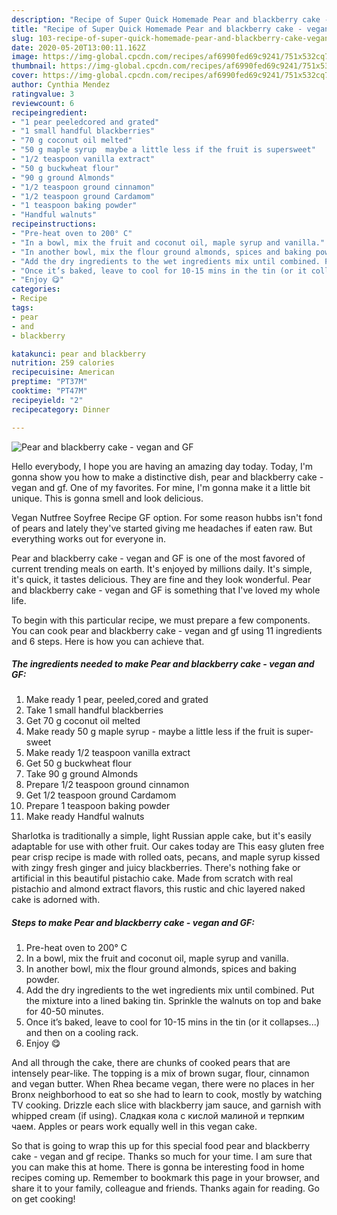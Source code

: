 ```yaml
---
description: "Recipe of Super Quick Homemade Pear and blackberry cake - vegan and GF"
title: "Recipe of Super Quick Homemade Pear and blackberry cake - vegan and GF"
slug: 103-recipe-of-super-quick-homemade-pear-and-blackberry-cake-vegan-and-gf
date: 2020-05-20T13:00:11.162Z
image: https://img-global.cpcdn.com/recipes/af6990fed69c9241/751x532cq70/pear-and-blackberry-cake-vegan-and-gf-recipe-main-photo.jpg
thumbnail: https://img-global.cpcdn.com/recipes/af6990fed69c9241/751x532cq70/pear-and-blackberry-cake-vegan-and-gf-recipe-main-photo.jpg
cover: https://img-global.cpcdn.com/recipes/af6990fed69c9241/751x532cq70/pear-and-blackberry-cake-vegan-and-gf-recipe-main-photo.jpg
author: Cynthia Mendez
ratingvalue: 3
reviewcount: 6
recipeingredient:
- "1 pear peeledcored and grated"
- "1 small handful blackberries"
- "70 g coconut oil melted"
- "50 g maple syrup  maybe a little less if the fruit is supersweet"
- "1/2 teaspoon vanilla extract"
- "50 g buckwheat flour"
- "90 g ground Almonds"
- "1/2 teaspoon ground cinnamon"
- "1/2 teaspoon ground Cardamom"
- "1 teaspoon baking powder"
- "Handful walnuts"
recipeinstructions:
- "Pre-heat oven to 200° C"
- "In a bowl, mix the fruit and coconut oil, maple syrup and vanilla."
- "In another bowl, mix the flour ground almonds, spices and baking powder."
- "Add the dry ingredients to the wet ingredients mix until combined. Put the mixture into a lined baking tin. Sprinkle the walnuts on top and bake for 40-50 minutes."
- "Once it’s baked, leave to cool for 10-15 mins in the tin (or it collapses...) and then on a cooling rack."
- "Enjoy 😋"
categories:
- Recipe
tags:
- pear
- and
- blackberry

katakunci: pear and blackberry 
nutrition: 259 calories
recipecuisine: American
preptime: "PT37M"
cooktime: "PT47M"
recipeyield: "2"
recipecategory: Dinner

---
```



![Pear and blackberry cake - vegan and GF](https://img-global.cpcdn.com/recipes/af6990fed69c9241/751x532cq70/pear-and-blackberry-cake-vegan-and-gf-recipe-main-photo.jpg)

Hello everybody, I hope you are having an amazing day today. Today, I'm gonna show you how to make a distinctive dish, pear and blackberry cake - vegan and gf. One of my favorites. For mine, I'm gonna make it a little bit unique. This is gonna smell and look delicious.

Vegan Nutfree Soyfree Recipe GF option. For some reason hubbs isn&#39;t fond of pears and lately they&#39;ve started giving me headaches if eaten raw. But everything works out for everyone in.

Pear and blackberry cake - vegan and GF is one of the most favored of current trending meals on earth. It's enjoyed by millions daily. It's simple, it's quick, it tastes delicious. They are fine and they look wonderful. Pear and blackberry cake - vegan and GF is something that I've loved my whole life.


To begin with this particular recipe, we must prepare a few components. You can cook pear and blackberry cake - vegan and gf using 11 ingredients and 6 steps. Here is how you can achieve that.

<!--inarticleads1-->

##### The ingredients needed to make Pear and blackberry cake - vegan and GF:

1. Make ready 1 pear, peeled,cored and grated
1. Take 1 small handful blackberries
1. Get 70 g coconut oil melted
1. Make ready 50 g maple syrup - maybe a little less if the fruit is super-sweet
1. Make ready 1/2 teaspoon vanilla extract
1. Get 50 g buckwheat flour
1. Take 90 g ground Almonds
1. Prepare 1/2 teaspoon ground cinnamon
1. Get 1/2 teaspoon ground Cardamom
1. Prepare 1 teaspoon baking powder
1. Make ready Handful walnuts


Sharlotka is traditionally a simple, light Russian apple cake, but it&#39;s easily adaptable for use with other fruit. Our cakes today are This easy gluten free pear crisp recipe is made with rolled oats, pecans, and maple syrup kissed with zingy fresh ginger and juicy blackberries. There&#39;s nothing fake or artificial in this beautiful pistachio cake. Made from scratch with real pistachio and almond extract flavors, this rustic and chic layered naked cake is adorned with. 

<!--inarticleads2-->

##### Steps to make Pear and blackberry cake - vegan and GF:

1. Pre-heat oven to 200° C
1. In a bowl, mix the fruit and coconut oil, maple syrup and vanilla.
1. In another bowl, mix the flour ground almonds, spices and baking powder.
1. Add the dry ingredients to the wet ingredients mix until combined. Put the mixture into a lined baking tin. Sprinkle the walnuts on top and bake for 40-50 minutes.
1. Once it’s baked, leave to cool for 10-15 mins in the tin (or it collapses...) and then on a cooling rack.
1. Enjoy 😋


And all through the cake, there are chunks of cooked pears that are intensely pear-like. The topping is a mix of brown sugar, flour, cinnamon and vegan butter. When Rhea became vegan, there were no places in her Bronx neighborhood to eat so she had to learn to cook, mostly by watching TV cooking. Drizzle each slice with blackberry jam sauce, and garnish with whipped cream (if using). Сладкая кола с кислой малиной и терпким чаем. Apples or pears work equally well in this vegan cake. 

So that is going to wrap this up for this special food pear and blackberry cake - vegan and gf recipe. Thanks so much for your time. I am sure that you can make this at home. There is gonna be interesting food in home recipes coming up. Remember to bookmark this page in your browser, and share it to your family, colleague and friends. Thanks again for reading. Go on get cooking!
